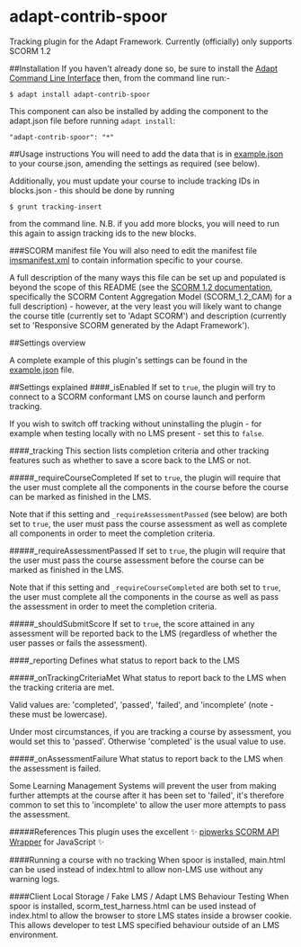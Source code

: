 adapt-contrib-spoor
===================
Tracking plugin for the Adapt Framework. Currently (officially) only supports SCORM 1.2

##Installation
If you haven't already done so, be sure to install the [Adapt Command Line Interface](https://github.com/adaptlearning/adapt-cli) then, from the command line run:-
```
$ adapt install adapt-contrib-spoor
```

This component can also be installed by adding the component to the adapt.json file before running `adapt install`:
```
"adapt-contrib-spoor": "*"
```

##Usage instructions
You will need to add the data that is in [example.json](example.json) to your course.json, amending the settings as required (see below).

Additionally, you must update your course to include tracking IDs in blocks.json - this should be done by running
```
$ grunt tracking-insert
```
from the command line. N.B. if you add more blocks, you will need to run this again to assign tracking ids to the new blocks.

###SCORM manifest file
You will also need to edit the manifest file [imsmanifest.xml](required/imsmanifest.xml) to contain information specific to your course. 

A full description of the many ways this file can be set up and populated is beyond the scope of this README (see the [SCORM 1.2 documentation](http://www.adlnet.gov/resources/scorm-1-2-specification/), specifically the SCORM Content Aggregation Model (SCORM_1.2_CAM) for a full description) - however, at the very least you will likely want to change the course title (currently set to 'Adapt SCORM') and description (currently set to 'Responsive SCORM generated by the Adapt Framework').

##Settings overview
 
A complete example of this plugin's settings can be found in the [example.json](example.json) file.

##Settings explained
####_isEnabled
If set to `true`, the plugin will try to connect to a SCORM conformant LMS on course launch and perform tracking.

If you wish to switch off tracking without uninstalling the plugin - for example when testing locally with no LMS present - set this to `false`.

####_tracking
This section lists completion criteria and other tracking features such as whether to save a score back to the LMS or not.

#####_requireCourseCompleted
If set to `true`, the plugin will require that the user must complete all the components in the course before the course can be marked as finished in the LMS. 

Note that if this setting and `_requireAssessmentPassed` (see below) are both set to `true`, the user must pass the course assessment as well as complete all components in order to meet the completion criteria.

#####_requireAssessmentPassed
If set to `true`, the plugin will require that the user must pass the course assessment before the course can be marked as finished in the LMS.

Note that if this setting and `_requireCourseCompleted` are both set to `true`, the user must complete all the components in the course as well as pass the assessment in order to meet the completion criteria.

#####_shouldSubmitScore
If set to `true`, the score attained in any assessment will be reported back to the LMS (regardless of whether the user passes or fails the assessment).

####_reporting
Defines what status to report back to the LMS

#####_onTrackingCriteriaMet
What status to report back to the LMS when the tracking criteria are met. 

Valid values are: 'completed', 'passed', 'failed', and 'incomplete' (note - these must be lowercase). 

Under most circumstances, if you are tracking a course by assessment, you would set this to 'passed'. Otherwise 'completed' is the usual value to use.

#####_onAssessmentFailure
What status to report back to the LMS when the assessment is failed. 

Some Learning Management Systems will prevent the user from making further attempts at the course after it has been set to 'failed', it's therefore common to set this to 'incomplete' to allow the user more attempts to pass the assessment.

#####References
This plugin uses the excellent :sparkles: [pipwerks SCORM API Wrapper](https://github.com/pipwerks/scorm-api-wrapper/) for JavaScript :sparkles:

####Running a course with no tracking
When spoor is installed, main.html can be used instead of index.html to allow non-LMS use without any warning logs.

####Client Local Storage / Fake LMS / Adapt LMS Behaviour Testing
When spoor is installed, scorm_test_harness.html can be used instead of index.html to allow the browser to store LMS states inside a browser cookie. This allows developer to test LMS specified behaviour outside of an LMS environment.

